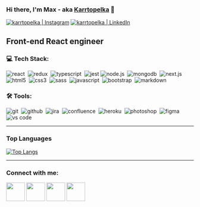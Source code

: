 ### Hi there, I'm Max - aka [Karrtopelka][instagram] 👋

[<img alt="karrtopelka | Instagram" src="https://img.shields.io/badge/instagram-E4405F.svg?&style=for-the-badge&logo=instagram&logoColor=fff" />][instagram]
[<img alt="karrtopelka | LinkedIn" src="https://img.shields.io/badge/linkedin-0077B5.svg?&style=for-the-badge&logo=linkedin&logoColor=fff" />][linkedin]

## Front-end React engineer

### 💻 Tech Stack:
<img alt="react" src="https://img.shields.io/badge/react-28104E.svg?&style=for-the-badge&logo=react&logoColor=fff&logoWidth=20&labelColor=6237A0" />&nbsp;
<img alt="redux" src="https://img.shields.io/badge/redux-28104E.svg?&style=for-the-badge&logo=redux&logoColor=fff&logoWidth=20&labelColor=6237A0" />&nbsp;
<img alt="typescript" src="https://img.shields.io/badge/typescript-28104E.svg?&style=for-the-badge&logo=typescript&logoColor=fff&logoWidth=20&labelColor=6237A0" />&nbsp;
<img alt="jest" src="https://img.shields.io/badge/jest-28104E.svg?&style=for-the-badge&logo=jest&logoColor=fff&logoWidth=20&labelColor=6237A0" />
<img alt="node.js" src="https://img.shields.io/badge/node.js-28104E.svg?&style=for-the-badge&logo=node.js&logoColor=fff&logoWidth=20&labelColor=6237A0" />&nbsp;
<img alt="mongodb" src="https://img.shields.io/badge/mongodb-28104E.svg?&style=for-the-badge&logo=mongodb&logoColor=fff&logoWidth=20&labelColor=6237A0" />&nbsp;
<img alt="next.js" src="https://img.shields.io/badge/next.js-28104E.svg?&style=for-the-badge&logo=next.js&logoColor=fff&logoWidth=20&labelColor=6237A0" />&nbsp;
<img alt="html5" src="https://img.shields.io/badge/html-28104E.svg?&style=for-the-badge&logo=html5&logoColor=fff&logoWidth=20&labelColor=6237A0" />&nbsp;
<img alt="css3" src="https://img.shields.io/badge/css-28104E.svg?&style=for-the-badge&logo=css3&logoColor=fff&logoWidth=20&labelColor=6237A0" />&nbsp;
<img alt="sass" src="https://img.shields.io/badge/sass-28104E.svg?&style=for-the-badge&logo=sass&logoColor=fff&logoWidth=20&labelColor=6237A0" />&nbsp;
<img alt="javascript" src="https://img.shields.io/badge/javascript-28104E.svg?&style=for-the-badge&logo=javascript&logoColor=fff&logoWidth=20&labelColor=6237A0" />&nbsp;
<img alt="bootstrap" src="https://img.shields.io/badge/bootstrap-28104E.svg?&style=for-the-badge&logo=bootstrap&logoColor=fff&logoWidth=20&labelColor=6237A0" />&nbsp;
<img alt="markdown" src="https://img.shields.io/badge/markdown-28104E.svg?&style=for-the-badge&logo=markdown&logoColor=fff&logoWidth=20&labelColor=6237A0" />&nbsp;

### 🛠 Tools:
<img alt="git" src="https://img.shields.io/badge/git-28104E.svg?&style=for-the-badge&logo=git&logoColor=fff&logoWidth=20&labelColor=6237A0" />&nbsp;
<img alt="github" src="https://img.shields.io/badge/github-28104E.svg?&style=for-the-badge&logo=github&logoColor=fff&logoWidth=20&labelColor=6237A0" />&nbsp;
<img alt="jira" src="https://img.shields.io/badge/jira-28104E.svg?&style=for-the-badge&logo=jira&logoColor=fff&logoWidth=20&labelColor=6237A0" />&nbsp;
<img alt="confluence" src="https://img.shields.io/badge/confluence-28104E.svg?&style=for-the-badge&logo=confluence&logoColor=fff&logoWidth=20&labelColor=6237A0" />&nbsp;
<img alt="heroku" src="https://img.shields.io/badge/heroku-28104E.svg?&style=for-the-badge&logo=heroku&logoColor=fff&logoWidth=20&labelColor=6237A0" />&nbsp;
<img alt="photoshop" src="https://img.shields.io/badge/photoshop-28104E.svg?&style=for-the-badge&logo=adobe-photoshop&logoColor=fff&logoWidth=20&labelColor=6237A0" />&nbsp;
<img alt="figma" src="https://img.shields.io/badge/figma-28104E.svg?&style=for-the-badge&logo=figma&logoColor=fff&logoWidth=20&labelColor=6237A0" />&nbsp;
<img alt="vs code" src="https://img.shields.io/badge/vs code-28104E.svg?&style=for-the-badge&logo=visual-studio-code&logoColor=fff&logoWidth=20&labelColor=6237A0" />&nbsp;

---

### Top Languages

[![Top Langs](https://github-readme-stats.vercel.app/api/top-langs/?username=karrtopelka&layout=compact)](https://github.com/anuraghazra/github-readme-stats)

---

### Connect with me:

[<img width="50px" src="https://img.icons8.com/clouds/50/000000/linkedin.png"/>][linkedin]
[<img width="50px" src="https://img.icons8.com/clouds/100/000000/instagram-new--v2.png"/>][instagram]
[<img width="50px" src="https://img.icons8.com/clouds/100/000000/telegram-app.png"/>][telegram]
[<img width="50px" src="https://img.icons8.com/clouds/100/000000/youtube-music.png"/>][youtubemusic]

[telegram]: https://t.me/karrtopelka
[instagram]: https://instagram.com/karrtopelka
[linkedin]: https://www.linkedin.com/in/karrtopelka/
[youtubemusic]: https://music.youtube.com/playlist?list=PL-m5gilao-U0e1eSMxRhhN2U20uDf6t1Z

